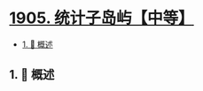 # [1905. 统计子岛屿【中等】](https://github.com/Tdahuyou/TNotes.leetcode/tree/main/notes/1905.%20%E7%BB%9F%E8%AE%A1%E5%AD%90%E5%B2%9B%E5%B1%BF%E3%80%90%E4%B8%AD%E7%AD%89%E3%80%91)

<!-- region:toc -->

- [1. 📝 概述](#1--概述)

<!-- endregion:toc -->

## 1. 📝 概述
